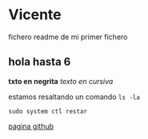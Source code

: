 # Vicente
fichero readme de mi primer fichero
## hola hasta 6
**txto en negrita**
*texto en cursiva*

estamos resaltando un comando `ls -la`

```
sudo system ctl restar
```

[pagina github](https://github.com/vchamizoc01/Vicente/edit/main/README.md) 

